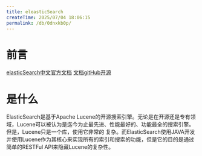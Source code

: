 ```yaml
---
title: eleasticSearch
createTime: 2025/07/04 18:06:15
permalink: /db/0dnxkb0p/
---
```

# 前言
[elasticSearch中文官方文档](https://books.didispace.com/elasticsearch-definitive-guide-cn/) 
[文档gitHub开源](https://books.didispace.com/elasticsearch-definitive-guide-cn/)


# 是什么
ElasticSearch是基于Apache Lucene的开源搜索引擎。无论是在开源还是专有领域，Lucene可以被认为是迄今为止最先进、性能最好的、功能最全的搜索引擎。但是，Lucene只是一个库，使用它非常的
复杂。而ElasticSearch使用JAVA开发并使用Lucene作为其核心来实现所有的索引和搜索的功能，但是它的目的是通过简单的RESTFul API来隐藏Lucene的复杂性。
